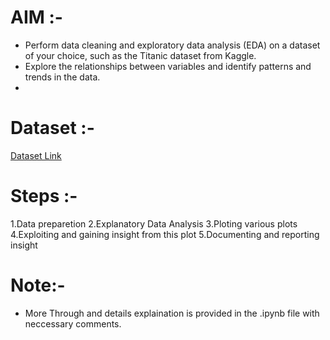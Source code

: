 # AIM :-
- Perform data cleaning and exploratory data analysis (EDA) on a dataset of your choice, such as the Titanic dataset from Kaggle.
- Explore the relationships between variables and identify patterns and trends in the data.
- 
# Dataset :-
[Dataset Link](https://www.canva.com/link?target=https%3A%2F%2Fwww.kaggle.com%2Fc%2Ftitanic%2Fdata&design=DAFpRxy47kU&accessRole=viewer&linkSource=document)

# Steps :-
1.Data preparetion
2.Explanatory Data Analysis
3.Ploting various plots
4.Exploiting and gaining insight from this plot
5.Documenting and reporting insight

# Note:-
- More Through and details explaination is provided in the .ipynb file with neccessary comments.
